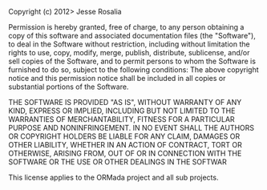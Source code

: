 Copyright (c) 2012> Jesse Rosalia

Permission is hereby granted, free of charge, to any person obtaining a copy
of this software and associated documentation files (the "Software"),
 to deal in the Software without restriction, including without limitation
 the rights to use, copy, modify, merge, publish, distribute, sublicense,
  and/or sell copies of the Software, and to permit persons to whom the
  Software is furnished to do so, subject to the following conditions:
  The above copyright notice and this permission notice shall be included in
  all copies or substantial portions of the Software.
  
THE SOFTWARE IS PROVIDED "AS IS", WITHOUT WARRANTY OF ANY KIND, EXPRESS OR
IMPLIED, INCLUDING BUT NOT LIMITED TO THE WARRANTIES OF MERCHANTABILITY,
FITNESS FOR A PARTICULAR PURPOSE AND NONINFRINGEMENT. IN NO EVENT SHALL THE
AUTHORS OR COPYRIGHT HOLDERS BE LIABLE FOR ANY CLAIM, DAMAGES OR OTHER
LIABILITY,
WHETHER IN AN ACTION OF CONTRACT, TORT OR OTHERWISE, ARISING FROM, OUT OF OR
IN CONNECTION WITH THE SOFTWARE OR THE USE OR OTHER DEALINGS IN THE SOFTWAR

This license applies to the ORMada project and all sub projects.
